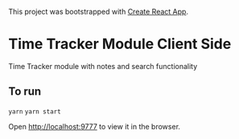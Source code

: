 This project was bootstrapped with [Create React App](https://github.com/facebook/create-react-app).

# Time Tracker Module Client Side

Time Tracker module with notes and search functionality

## To run

`yarn`
`yarn start`

Open [http://localhost:9777](http://localhost:9777) to view it in the browser.
